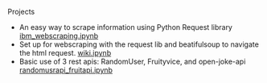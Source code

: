 Projects 


- An easy way to scrape information using Python Request library [ibm_webscraping.ipynb](https://github.com/andmedina/webscraping_projects/blob/main/ibm_webscraping.ipynb)
- Set up for webscraping with the request lib and beatifulsoup to navigate the html request. [wiki.ipynb](https://github.com/andmedina/webscraping_projects/blob/main/wiki.ipynb)
- Basic use of 3 rest apis: RandomUser, Fruityvice, and open-joke-api [randomusrapi_fruitapi.ipynb](https://github.com/andmedina/webscraping_projects/blob/main/REST_API/randomusrapi_fruitapi.ipynb)

